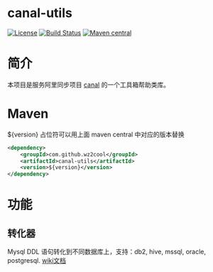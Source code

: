 canal-utils
=====================================

[![License](http://img.shields.io/:license-apache-brightgreen.svg)](http://www.apache.org/licenses/LICENSE-2.0.html)
[![Build Status](https://github.com/wz2cool/canal-utils/actions/workflows/test.yml/badge.svg?branch=master)](https://github.com/wz2cool/canal-utils/actions/workflows/test.yml)
[![Maven central](https://maven-badges.herokuapp.com/maven-central/com.github.wz2cool/canal-utils/badge.svg)](https://maven-badges.herokuapp.com/maven-central/com.github.wz2cool/canal-utils)

# 简介
本项目是服务阿里同步项目 [canal](https://github.com/alibaba/canal) 的一个工具箱帮助类库。

# Maven
${version} 占位符可以用上面 maven central 中对应的版本替换
```xml
<dependency>
    <groupId>com.github.wz2cool</groupId>
    <artifactId>canal-utils</artifactId>
    <version>${version}</version>
</dependency>
```

# 功能
## 转化器
Mysql DDL 语句转化到不同数据库上，支持：db2, hive, mssql, oracle, postgresql. [wiki文档](https://github.com/wz2cool/canal-utils/wiki/converter)